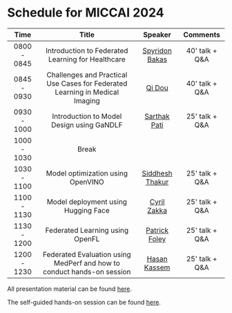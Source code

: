 # Schedule for MICCAI 2024

|   **Time**  |                                   **Title**                                  |   **Speaker**   |    **Comments**   |
|:-----------:|:----------------------------------------------------------------------------:|:---------------:|:-----------------:|
| 0800 - 0845 |               Introduction to Federated Learning for Healthcare              |  [Spyridon Bakas](https://medicine.iu.edu/faculty/64865/bakas-spyridon) |   40' talk + Q&A   |
| 0845 - 0930 | Challenges and Practical Use Cases for Federated Learning in Medical Imaging |      [Qi Dou](https://www.cse.cuhk.edu.hk/~qdou/)     |   40' talk + Q&A   |
| 0930 - 1000 |                   Introduction to Model Design using GaNDLF                  |   [Sarthak Pati](https://medicine.iu.edu/pathology/research/computational-pathology/people/pati)  | 25' talk + Q&A |
| 1000 - 1030 |                                     Break                                    |                 |                   |
| 1030 - 1100 |                       Model optimization using OpenVINO                      | [Siddhesh Thakur](https://github.com/Geeks-Sid) | 25' talk + Q&A |
| 1100 - 1130 |                      Model deployment using Hugging Face                     |   [Cyril Zakka](https://cyrilzakka.github.io/)  | 25' talk + Q&A |
| 1130 - 1200 |                        Federated Learning using OpenFL                       |      [Patrick Foley](https://www.linkedin.com/in/psfoley/)      | 25' talk + Q&A |
| 1200 - 1230 |    Federated Evaluation using MedPerf and how to conduct hands-on session    |   [Hasan Kassem](https://www.linkedin.com/in/hasan-kassem-02625119b/?originalSubdomain=fr)  | 25' talk + Q&A |

All presentation material can be found [here](https://github.com/CollaborativeFederatedLearningTutorials/website/tree/main/docs/archive/2024_miccai).

The self-guided hands-on session can be found [here](https://fl-tutorials.org/).

